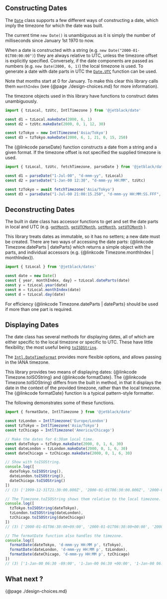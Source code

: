 ## Constructing Dates

The [`Date`](https://developer.mozilla.org/en-US/docs/Web/JavaScript/Reference/Global_Objects/Date)
class supports a few different ways of constructing a date, which imply the
timezone for which the date was built.

The current time `new Date()` is unambiguous as it is simply the number of milliseconds
since January 1st 1970 to now.

When a date is constructed with a string (e.g. `new Date("2000-01-01T00:00:00")`)
they are always relative to UTC, unless the timezone offset is explicitly specified. Conversely,
if the date components are passed as numbers (e.g. `new Date(2000, 6, 1)`) the
local timezone is used. To generate a date with date parts in UTC the
[`Date.UTC`](https://developer.mozilla.org/en-US/docs/Web/JavaScript/Reference/Global_Objects/Date/UTC)
function can be used.

Note that months start at 0 for January. To make this clear
this library calls them `monthIndex` (see {@page ./design-choices.md} for more
information).

The timezone objects used in this library have functions to construct dates
unambiguously.

```js
import { tzLocal, tzUtc, IntlTimezone } from '@jetblack/date'

const d1 = tzLocal.makeDate(2000, 6, 1)
const d2 = tzUtc.makeDate(2000, 0, 1, 12, 30)

const tzTokyo = new IntlTimezone('Asia/Tokyo')
const d3 = tzTokyo.makeDate(2000, 6, 1, 21, 0, 15, 250)
```

The {@linkcode parseDate} function constructs a date from a string and a given
format. If the timezone offset is not specified the supplied timezone is used.

```js
import { tzLocal, tzUtc, fetchTimezone, parseDate } from '@jetblack/date'

const d1 = parseDate("1-Jul-00", "d-mmm-yy", tzLocal)
const d2 = parseDate("1-Jan-00 12:30", "d-mmm-yy HH:MM", tzUtc)

const tzTokyo = await fetchTimezone('Asia/Tokyo')
const d3 = parseDate("1-Jul-00 21:00:15.250", "d-mmm-yy HH:MM:SS.FFF", tzTokyo)
```

## Deconstructing Dates

The built in date class has accessor functions to get and set the date parts
in local and UTC (e.g.
[`getMonth`](https://developer.mozilla.org/en-US/docs/Web/JavaScript/Reference/Global_Objects/Date/getMonth),
[`getUTCMonth`](https://developer.mozilla.org/en-US/docs/Web/JavaScript/Reference/Global_Objects/Date/getUTCMonth),
[`setMonth`](https://developer.mozilla.org/en-US/docs/Web/JavaScript/Reference/Global_Objects/Date/setMonth),
[`setUTCMonth`](https://developer.mozilla.org/en-US/docs/Web/JavaScript/Reference/Global_Objects/Date/setUTCMonth)
).

This library treats dates as immutable, so it has no setters; a new date must be
created. There are two ways of accessing the date parts:
{@linkcode Timezone.dateParts | dateParts} which returns a simple object with
the parts, and individual accessors (e.g. {@linkcode Timezone.monthIndex | monthIndex}).

```js
import { tzLocal } from '@jetblack/dates'

const date = new Date()
const { year, monthIndex, day} = tzLocal.dateParts(date)
const y = tzLocal.year(date)
const m = tzLocal.monthIndex(date)
const d = tzLocal.day(date)
```

For efficiency {@linkcode Timezone.dateParts | dateParts} should be used if more
than one part is required.

## Displaying Dates

The date class has several methods for displaying dates, all of which are either
specific to the local timezone or specific to UTC. These have little flexibility; the most
useful being [`toISOString`](https://developer.mozilla.org/en-US/docs/Web/JavaScript/Reference/Global_Objects/Date/toISOString).

The [`Intl.DateTimeFormat`](https://developer.mozilla.org/en-US/docs/Web/JavaScript/Reference/Global_Objects/Intl/DateTimeFormat) provides more flexible options, and allows passing in the IANA timezone.

This library provides two means of displaying dates: {@linkcode Timezone.toISOString}
and {@linkcode formatDate}. The {@linkcode Timezone.toISOString} differs from
the built in method, in that it displays the date in the context of the provided
timezone, rather than the local timezone. The
{@linkcode formatDate} function is a typical pattern-style formatter.

The following demonstrates some of these functions.

```js
import { formatDate, IntlTimezone } from '@jetblack/date'

const tzLondon = IntlTimezone('Europe/London')
const tzTokyo = IntlTimezone('Asia/Tokyo')
const tzChicago = IntlTimezone('America/Chicago')

// Make the dates for 6:30am local time.
const dateTokyo = tzTokyo.makeDate(2000, 0, 1, 6, 30)
const dateLondon = tzLondon.makeDate(2000, 0, 1, 6, 30)
const dateChicago = tzChicago.makeDate(2000, 0, 1, 6, 30)

// Show with toISOString.
console.log([
  dateTokyo.toISOString(),
  dateLondon.toISOString(),
  dateChicago.toISOString()
])
// (3) ['1999-12-31T21:30:00.000Z', '2000-01-01T06:30:00.000Z', '2000-01-01T12:30:00.000Z']

// The Timezone.toISOString shows them relative to the local timezone.
console.log([
  tzTokyo.toISOString(dateTokyo),
  tzLondon.toISOString(dateLondon),
  tzChicago.toISOString(dateChicago)
])
// (3) ['2000-01-01T06:30:00+09:00', '2000-01-01T06:30:00+00:00', '2000-01-01T06:30:00-06:00']

// The formatDate function also handles the timezone.
console.log([
  formatDate(dateTokyo, 'd-mmm-yy HH:MM p', tzTokyo),
  formatDate(dateLondon, 'd-mmm-yy HH:MM p', tzLondon),
  formatDate(dateChicago, 'd-mmm-yy HH:MM p', tzChicago)
])
// (3) ['1-Jan-00 06:30 -09:00', '1-Jan-00 06:30 +00:00', '1-Jan-00 06:30 +06:00']
```

## What next ?

{@page ./design-choices.md}
